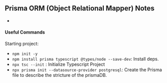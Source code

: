 ## Prisma ORM (Object Relational Mapper) Notes
- 


#### Useful Commands 
Starting project: 
- `npm init -y`
- `npm install prisma typescript @types/node --save-dev`: Install deps.
- `npx tsc --init` : Initialize Typescript Project
- `npx prisma init --datasource-provider postgresql`: Create the Prisma file to describe the stricture of the prismaDB.

